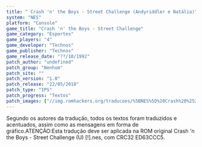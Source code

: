```yaml
---
title: " Crash 'n' the Boys - Street Challenge (Andyriddler e Natália)"
system: "NES"
platform: "Console"
game_title: "Crash 'n' the Boys - Street Challenge"
game_category: "Esportes"
game_players: "4"
game_developer: "Technos"
game_publisher: "Technos"
game_release_date: "??/10/1992"
patch_author: "undefined"
patch_group: "Nenhum"
patch_site: ""
patch_version: "1.0"
patch_release: "22/05/2018"
patch_type: "IPS"
patch_progress: "Textos"
patch_images: ["//img.romhackers.org/traducoes/%5BNES%5D%20Crash%20%2527n%20the%20Boys%20-%20Street%20Challenge%20-%20Andyriddler%20e%20Nat%C3%A1lia%20-%201.png","//img.romhackers.org/traducoes/%5BNES%5D%20Crash%20%2527n%20the%20Boys%20-%20Street%20Challenge%20-%20Andyriddler%20e%20Nat%C3%A1lia%20-%202.png","//img.romhackers.org/traducoes/%5BNES%5D%20Crash%20%2527n%20the%20Boys%20-%20Street%20Challenge%20-%20Andyriddler%20e%20Nat%C3%A1lia%20-%203.png"]
---
```

Segundo os autores da tradução, todos os textos foram traduzidos e acentuados, assim como as mensagens em forma de gráfico.ATENÇÃO:Esta tradução deve ser aplicada na ROM original Crash 'n the Boys - Street Challenge (U) [!].nes, com CRC32 ED63CCC5.